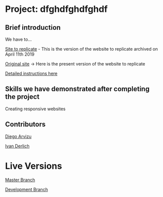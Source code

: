 # Project: dfghdfghdfghdf

## Brief introduction

We have to...

[Site to replicate](https://web.archive.org/web/20190411210408/https://thenextweb.com/) - This is the version of the website to replicate archived on April 11th 2019

[Original site](https://thenextweb.com/) -> Here is the present version of the website to replicate

[Detailed instructions here](https://www.theodinproject.com/courses/html5-and-css3/lessons/building-with-responsive-design)

## Skills we have demonstrated after completing the project

Creating responsive websites

## Contributors

[Diego Arvizu](https://github.com/diegoarvz4)

[Ivan Derlich](https://github.com/IvanDerlich)

# Live Versions

[Master Branch](https://ivanderlich.github.io/TheNextWeb/)

[Development Branch]()




